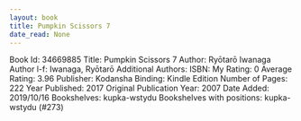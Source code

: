 ```yaml
---
layout: book
title: Pumpkin Scissors 7
date_read: None
---
```


Book Id: 34669885
Title: Pumpkin Scissors 7
Author: Ryōtarō Iwanaga
Author l-f: Iwanaga, Ryōtarō
Additional Authors: 
ISBN: 
My Rating: 0
Average Rating: 3.96
Publisher: Kodansha
Binding: Kindle Edition
Number of Pages: 222
Year Published: 2017
Original Publication Year: 2007
Date Added: 2019/10/16
Bookshelves: kupka-wstydu
Bookshelves with positions: kupka-wstydu (#273)


